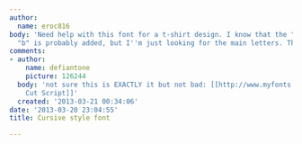```yaml
---
author:
  name: eroc816
body: 'Need help with this font for a t-shirt design. I know that the "tail" on the
  "b" is probably added, but I''m just looking for the main letters. Thank you. '
comments:
- author:
    name: defiantone
    picture: 126244
  body: 'not sure this is EXACTLY it but not bad: [[http://www.myfonts.com/fonts/artistofdesign/az-cut-script|AZ
    Cut Script]]'
  created: '2013-03-21 00:34:06'
date: '2013-03-20 23:04:55'
title: Cursive style font

---
```

